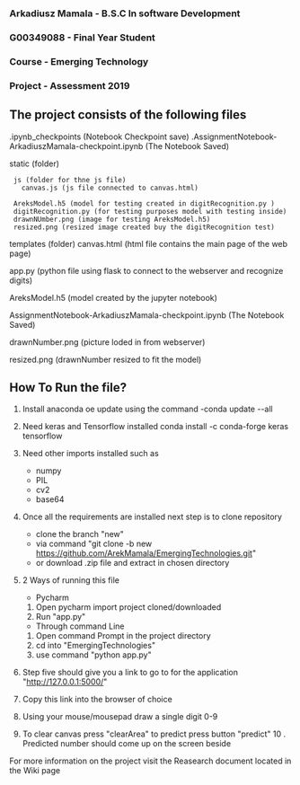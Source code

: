 ### Arkadiusz Mamala - B.S.C In software Development
### G00349088 - Final Year Student
### Course - Emerging Technology 
### Project - Assessment 2019

## The project consists of the following files
  .ipynb_checkpoints (Notebook Checkpoint save)
  .AssignmentNotebook-ArkadiuszMamala-checkpoint.ipynb (The Notebook Saved)

  static (folder)

     js (folder for thne js file)
       canvas.js (js file connected to canvas.html)

     AreksModel.h5 (model for testing created in digitRecognition.py )
     digitRecognition.py (for testing purposes model with testing inside)
     drawnNUmber.png (image for testing AreksModel.h5)
     resized.png (resized image created buy the digitRecognition test)

   templates (folder)
     canvas.html (html file contains the main page of the web page)

 app.py (python file using flask to connect to the webserver and recognize digits)

 AreksModel.h5 (model created by the jupyter notebook)

 AssignmentNotebook-ArkadiuszMamala-checkpoint.ipynb (The Notebook Saved)

 drawnNumber.png (picture loded in from webserver)

 resized.png (drawnNumber resized to fit the model)

## How To Run the file?
1. Install anaconda oe update using the command -conda update --all
2. Need keras and Tensorflow installed conda install -c conda-forge keras tensorflow
3. Need other imports installed such as 
   * numpy
   * PIL
   * cv2
   * base64
4. Once all the requirements are installed next step is to clone repository 
   * clone the branch "new"
   * via command "git clone -b new https://github.com/ArekMamala/EmergingTechnologies.git"
   * or download .zip file and extract in chosen directory
5. 2 Ways of running this file
   * Pycharm 
    1. Open pycharm import project cloned/downloaded
    2. Run "app.py"
   
   * Through command Line
    1. Open command Prompt in the project directory
    2. cd into "EmergingTechnologies"
    3. use command "python app.py"
6. Step five should give you a link to go to for the application "http://127.0.0.1:5000/"
7. Copy this link into the browser of choice 
8. Using your mouse/mousepad draw a single digit 0-9
9. To clear canvas press "clearArea" to predict press button "predict"
10 . Predicted number should come up on the screen beside 

For more information on the project visit the Reasearch document located in the Wiki page





  






  

 




